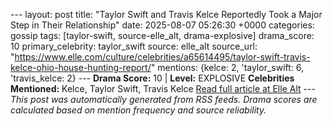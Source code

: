 --- layout: post title: "Taylor Swift and Travis Kelce Reportedly Took a Major Step in Their Relationship" date: 2025-08-07 05:26:30 +0000 categories: gossip tags: [taylor-swift, source-elle_alt, drama-explosive] drama_score: 10 primary_celebrity: taylor_swift source: elle_alt source_url: "https://www.elle.com/culture/celebrities/a65614495/taylor-swift-travis-kelce-ohio-house-hunting-report/" mentions: {kelce: 2, 'taylor_swift: 6, 'travis_kelce: 2} --- **Drama Score:** 10 | **Level:** EXPLOSIVE **Celebrities Mentioned:** Kelce, Taylor Swift, Travis Kelce [Read full article at Elle Alt](https://www.elle.com/culture/celebrities/a65614495/taylor-swift-travis-kelce-ohio-house-hunting-report/) --- *This post was automatically generated from RSS feeds. Drama scores are calculated based on mention frequency and source reliability.*